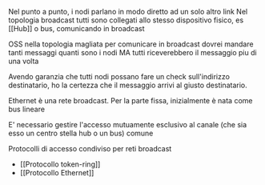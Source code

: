 Nel punto a punto, i nodi parlano in modo diretto ad un solo altro link 
Nel topologia broadcast tutti sono collegati allo stesso dispositivo fisico, es [[Hub]] o bus, comunicando in broadcast

OSS nella topologia magliata per comunicare in broadcast dovrei mandare tanti messaggi quanti sono i nodi MA tutti riceverebbero il messaggio piu di una volta

Avendo garanzia che tutti nodi possano fare un check sull'indirizzo destinatario, ho la certezza che il messaggio arrivi al giusto destinatario.

Ethernet è una rete broadcast.
Per la parte fissa, inizialmente è nata come bus lineare

E' necessario gestire l'accesso mutuamente esclusivo al canale (che sia esso un centro stella hub o un bus) comune

Protocolli di accesso condiviso per reti broadcast
- [[Protocollo token-ring]]
- [[Protocollo Ethernet]]